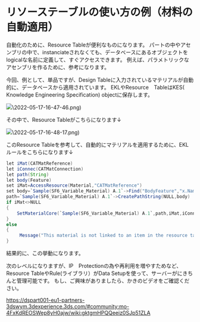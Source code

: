 
# リソーステーブルの使い方の例（材料の自動適用）


自動化のために、Resource Tableが便利なものになります。
パートの中やアセンブリの中で、instanciateされなくても、データベースにあるオブジェクトをlogicalな名前に定義して、すぐアクセスできます。
例えば、パラメトリックなアセンブリを作るために、参考になります。

今回、例として、単品ですが、Design Tableに入力されているマテリアルが自動的に、データベースから適用されています。
EKLやResource　TableはKES( Knowledge Engineering Specification) objectに保存します。

![](リソーステーブルの使い方の例（材料の自動適用)\2022-05-17-16-47-46.png)

その中で、Resource Tableがこちらになります↓

![](リソーステーブルの使い方の例（材料の自動適用)\2022-05-17-16-48-17.png)

このResource Tableを参考して、自動的にマテリアルを適用するために、EKLルールをこちらになります↓

```java
let iMat(CATMatReference)
let iConnec(CATMatConnection)
let path(String)
let body(Feature)
set iMat=AccessResource(Material,"CATMatReference")
set body=`Sample(SF6_Variable_Material) A.1`->Find("BodyFeature","x.Name==\"PartBody\"",True)
path=`Sample(SF6_Variable_Material) A.1`->CreatePathString(NULL,body)
if iMat<>NULL
{
    SetMaterialCore(`Sample(SF6_Variable_Material) A.1`,path,iMat,iConnec)
}
else
{
     Message("This material is not linked to an item in the resource table")
}
```


結果的に、この挙動になります。

次のレベルになりますが、IP　Protectionの為や再利用を増やすためなど、Resource TableやRule(ライブラリ）がData Setupを使って、サーバーがにきちんと管理可能です。
もし、ご興味がありましたら、かきのビデオをご確認ください。

https://dspart001-eu1-partners-3dswym.3dexperience.3ds.com/#community:mo-4FxKdREOSWep8yH0ajw/wiki:gktgmHPQQeeiz0SJp51ZLA